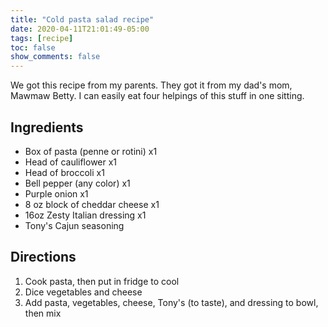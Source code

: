 ```yaml
---
title: "Cold pasta salad recipe"
date: 2020-04-11T21:01:49-05:00
tags: [recipe]
toc: false
show_comments: false
---
```


We got this recipe from my parents. They got it from my dad's mom, Mawmaw Betty. I can easily eat four helpings of this stuff in one sitting.

## Ingredients

- Box of pasta (penne or rotini) x1
- Head of cauliflower x1
- Head of broccoli x1
- Bell pepper (any color) x1
- Purple onion x1
- 8 oz block of cheddar cheese x1
- 16oz Zesty Italian dressing x1
- Tony's Cajun seasoning

## Directions

1. Cook pasta, then put in fridge to cool
1. Dice vegetables and cheese
1. Add pasta, vegetables, cheese, Tony's (to taste), and dressing to bowl, then mix
